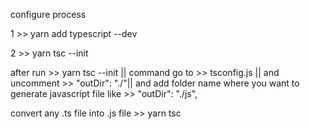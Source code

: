 configure process

1 >> yarn add typescript --dev 

2 >> yarn tsc --init

after run >> yarn tsc --init || command go to >> tsconfig.js || and uncomment >> "outDir": "./"|| and add folder name where you want to generate javascript file like >> "outDir": "./js",

convert any .ts file into .js file >> yarn tsc

